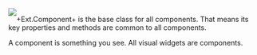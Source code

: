 <img src="resources/images/views/ComponentUML.png" style="float : left"/>

+Ext.Component+ is the base class for all components. That means
its key properties and methods are common to all components. 

A component is something you see. All visual widgets are components.
